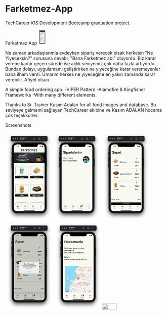 # Farketmez-App
TechCareer iOS Development Bootcamp graduation project.



Farketmez App <img src="https://github.com/observer23/Farketmez-App/blob/main/Screenshots%26Video/Hakkımızda.png" width=5% height=5%>

Ne zaman arkadaşlarımla evdeyken sipariş verecek olsak herkesin "Ne Yiyeceksin?" sorusuna cevabı, "Bana Farketmez abi" oluyordu. Biz karar verene kadar 
geçen sürede ise açlık seviyemiz çok daha fazla artıyordu. Bundan dolayı, uygulamamı geliştirirken ne yiyeceğine karar veremeyenler bana ilham verdi. 
Umarım herkes ne yiyeceğine en yakın zamanda karar verebilir. Afiyet olsun

A simple food ordering app.
-VIPER Pattern
-Alamofire & Kingfisher Frameworks
-With many different elements.

Thanks to Sr. Trainer Kasım Adalan for all food images and database.
Bu seviyeye gelmemi sağlayan TechCareer ekibine ve Kasım ADALAN hocama çok teşekkürler.

Screenshots 


<img src="https://github.com/observer23/Farketmez-App/blob/main/Screenshots%26Video/Anasayfa.png" width=30% height=30%><img src="https://github.com/observer23/Farketmez-App/blob/main/Screenshots%26Video/Siparislerim.png" width=30% height=30%>
<img src="https://github.com/observer23/Farketmez-App/blob/main/Screenshots%26Video/Sepet.png" width=30% height=30%><img src="https://github.com/observer23/Farketmez-App/blob/main/Screenshots%26Video/SiparisOnay.png" width=30% height=30%>
<img src="https://github.com/observer23/Farketmez-App/blob/main/Screenshots%26Video/Hakkımızda.png" width=30% height=30%><img src="https://github.com/observer23/Farketmez-App/blob/main/Screenshots%26Video/CanlıTakip.png" width=30% height=30%>
